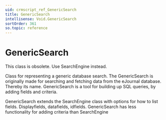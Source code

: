 ```yaml
---
uid: crmscript_ref_GenericSearch
title: GenericSearch
intellisense: Void.GenericSearch
sortOrder: 361
so.topic: reference
---
```


# GenericSearch

This class is obsolete. Use SearchEngine instead.

Class for representing a generic database search. The GenericSearch is originally made for searching and fetching data from the eJournal database. Thereby its name. GenericSearch is a tool for building up SQL queries, by adding fields and criteria.

GenericSearch extends the SearchEngine class with options for how to list fields. Displayfields, datafields, idfields. GenericSearch has less functionality for adding criteria than SearchEngine
